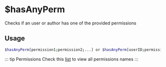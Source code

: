 # $hasAnyPerm

Checks if an user or author has one of the provided permissions

## Usage

```bash
$hasAnyPerm[permission1;permission2;...] or $hasAnyPerm[userID;permission1;permission2;...]
```


::: tip Permissions
Check this [list](../../CodeReferences/ref.permissions_list.md) to view all permissions names
:::